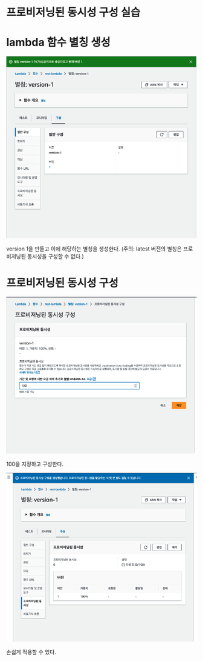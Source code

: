 # 프로비저닝된 동시성 구성 실습

# lambda 함수 별칭 생성

![](<./image/스크린샷 2023-08-01 오전 4.12.34.png>)

version 1을 만들고 이에 해당하는 별칭을 생성한다.
(주의: latest 버전의 별칭은 프로비저닝된 동시성을 구성할 수 없다.)

# 프로비저닝된 동시성 구성

![](<./image/스크린샷 2023-08-01 오전 4.13.20.png>)

100을 지정하고 구성한다. 

![](<./image/스크린샷 2023-08-01 오전 4.13.33.png>)

손쉽게 적용할 수 있다.
